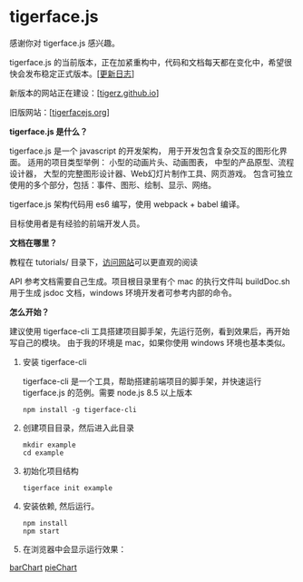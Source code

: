 # tigerface.js

感谢你对 tigerface.js 感兴趣。

tigerface.js 的当前版本，正在加紧重构中，代码和文档每天都在变化中，希望很快会发布稳定正式版本。\[[更新日志](log.md "更新日志")\]

新版本的网站正在建设：[[tigerz.github.io](https://tigerz.github.io "tigerz.github.io")]

旧版网站：[[tigerfacejs.org](http://tigerfacejs.org "tigerfacejs.org")]

**tigerface.js 是什么？**

tigerface.js 是一个 javascript 的开发架构，
用于开发包含复杂交互的图形化界面。
适用的项目类型举例：
小型的动画片头、动画图表，
中型的产品原型、流程设计器，
大型的完整图形设计器、Web幻灯片制作工具、网页游戏。
包含可独立使用的多个部分，包括：事件、图形、绘制、显示、网络。

tigerface.js 架构代码用 es6 编写，使用 webpack + babel 编译。

目标使用者是有经验的前端开发人员。

**文档在哪里？**

教程在 tutorials/ 目录下，[访问网站](https://tigerz.github.io/tutorials.html)可以更直观的阅读

API 参考文档需要自己生成。项目根目录里有个 mac 的执行文件叫 buildDoc.sh 用于生成 jsdoc 文档，windows 环境开发者可参考内部的命令。

**怎么开始？**

建议使用 tigerface-cli 工具搭建项目脚手架，先运行范例，看到效果后，再开始写自己的模块。
由于我的环境是 mac，如果你使用 windows 环境也基本类似。


1. 安装 tigerface-cli

    tigerface-cli 是一个工具，帮助搭建前端项目的脚手架，并快速运行 tigerface.js 的范例。需要 node.js 8.5 以上版本 

    ```shell
    npm install -g tigerface-cli
    ```

1. 创建项目目录，然后进入此目录
    ```shell
    mkdir example
    cd example
    ```

1. 初始化项目结构
    ```shell
    tigerface init example
    ```

1. 安装依赖, 然后运行。
    ```shell
    npm install
    npm start
    ```

1. 在浏览器中会显示运行效果：

[barChart](https://tigerz.github.io/html/barChart.html "tigerface-embed:barChart")
[pieChart](https://tigerz.github.io/html/pieChart.html "tigerface-embed:pieChart")
